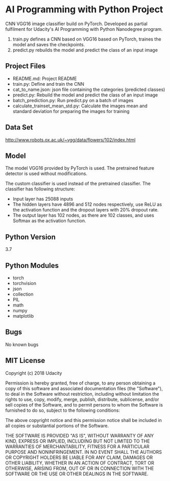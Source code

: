 # AI Programming with Python Project

CNN VGG16 image classifier build on PyTorch. Developed as partial fulfilment for Udacity's AI Programming with Python Nanodegree program.

1) train.py defines a CNN based on VGG16 based on PyTorch, traines the model and saves the checkpoints.
2) predict.py rebuilds the model and predict the class of an input image

## Project Files
- README.md: Project README
- train.py: Define and train the CNN
- cat_to_name.json: json file containing the categories (predicted classes)
- predict.py: Rebuild the model and predict the class of an input image
- batch_prediction.py: Run predict.py on a batch of images
- calculate_trainset_mean_std.py: Calculate the images mean and standard deviation for preparing the images for training

## Data Set
http://www.robots.ox.ac.uk/~vgg/data/flowers/102/index.html

## Model
The model VGG16 provided by PyTorch is used. The pretrained feature detector is used without modifications.

The custom classifier is used instead of the pretrained classifier. The classifier has following structure:
- Input layer has 25088 inputs
- The hidden layers have 4896 and 512 nodes respectively, use ReLU as the activation function and the dropout layers with 20% dropout rate.
- The output layer has 102 nodes, as there are 102 classes, and uses Softmax as the activation function.

## Python Version
3.7

## Python Modules
- torch
- torchvision
- json
- collection
- PIL
- math
- numpy
- matplotlib

## Bugs
No known bugs

## MIT License

Copyright (c) 2018 Udacity

Permission is hereby granted, free of charge, to any person obtaining a copy
of this software and associated documentation files (the "Software"), to deal
in the Software without restriction, including without limitation the rights
to use, copy, modify, merge, publish, distribute, sublicense, and/or sell
copies of the Software, and to permit persons to whom the Software is
furnished to do so, subject to the following conditions:

The above copyright notice and this permission notice shall be included in all
copies or substantial portions of the Software.

THE SOFTWARE IS PROVIDED "AS IS", WITHOUT WARRANTY OF ANY KIND, EXPRESS OR
IMPLIED, INCLUDING BUT NOT LIMITED TO THE WARRANTIES OF MERCHANTABILITY,
FITNESS FOR A PARTICULAR PURPOSE AND NONINFRINGEMENT. IN NO EVENT SHALL THE
AUTHORS OR COPYRIGHT HOLDERS BE LIABLE FOR ANY CLAIM, DAMAGES OR OTHER
LIABILITY, WHETHER IN AN ACTION OF CONTRACT, TORT OR OTHERWISE, ARISING FROM,
OUT OF OR IN CONNECTION WITH THE SOFTWARE OR THE USE OR OTHER DEALINGS IN THE
SOFTWARE.

